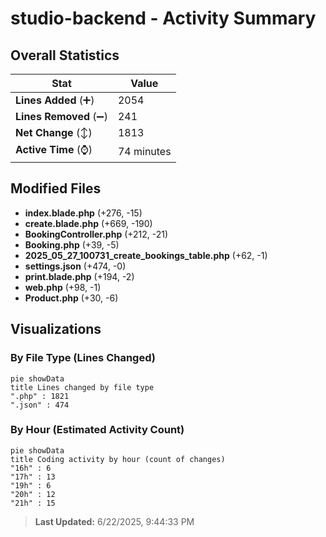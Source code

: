 # studio-backend - Activity Summary 

## Overall Statistics

| Stat                   | Value                                                             |
| ---------------------- | ----------------------------------------------------------------- |
| **Lines Added** (➕)   | 2054                                          |
| **Lines Removed** (➖) | 241                                        |
| **Net Change** (↕)    | 1813                |
| **Active Time** (⌚)   | 74 minutes |


## Modified Files
- **index.blade.php** (+276, -15)
- **create.blade.php** (+669, -190)
- **BookingController.php** (+212, -21)
- **Booking.php** (+39, -5)
- **2025_05_27_100731_create_bookings_table.php** (+62, -1)
- **settings.json** (+474, -0)
- **print.blade.php** (+194, -2)
- **web.php** (+98, -1)
- **Product.php** (+30, -6)

## Visualizations

### By File Type (Lines Changed)

```mermaid
pie showData
title Lines changed by file type
".php" : 1821
".json" : 474
```

### By Hour (Estimated Activity Count)

```mermaid
pie showData
title Coding activity by hour (count of changes)
"16h" : 6
"17h" : 13
"19h" : 6
"20h" : 12
"21h" : 15
```


> **Last Updated:** 6/22/2025, 9:44:33 PM
